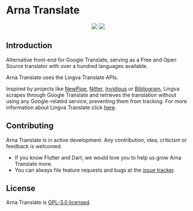 # Arna Translate

<p align="center">
  <a href="https://github.com/MahanRahmati/"><img src="https://img.shields.io/badge/Maintainer-MahanRahmati-informational"></a>
  <img src="https://img.shields.io/github/license/MahanRahmati/translate">
</p>

## Introduction

Alternative front-end for Google Translate, serving as a Free and Open Source translator with over a hundred languages available.

Arna Translate uses the Lingva Translate APIs.

Inspired by projects like [NewPipe](https://github.com/TeamNewPipe/NewPipe), [Nitter](https://github.com/zedeus/nitter), [Invidious](https://github.com/iv-org/invidious) or [Bibliogram](https://git.sr.ht/~cadence/bibliogram), Lingva scrapes through Google Translate and retrieves the translation without using any Google-related service, preventing them from tracking. For more information about Lingva Translate click [here](https://github.com/thedaviddelta/lingva-translate).

## Contributing

Arna Translate is in active development. Any contribution, idea, criticism or feedback is welcomed.

- If you know Flutter and Dart, we would love you to help us grow Arna Translate more.
- You can always file feature requests and bugs at the [issue tracker](https://github.com/MahanRahmati/translate/issues).

## License

Arna Translate is [GPL-3.0 licensed](./LICENSE).
